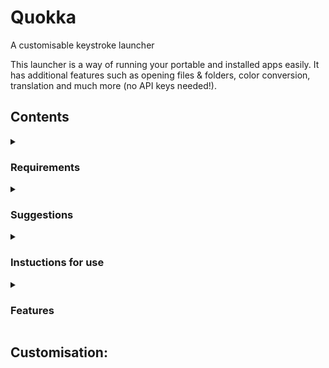 # Quokka
A customisable keystroke launcher

This launcher is a way of running your portable and installed apps easily. It has additional features such as opening files & folders, color conversion, translation and much more (no API keys needed!).

## Contents
<details><summary><h3>Requirements</h3></summary><p>
 - A computer running Windows 7 or higher<br>
 - A Windows defender exclusion for the location of the exe<br>
<pre>Add exclusions to any other anti-malware software that is installed on your computer; you do not want the software to mistake the app for viruses or other malware.</pre>
</p></details>
<details><summary><h3>Suggestions</h3></summary><p>
- Setting up a task to run the launcher at startup in Task Scheduler helps ease of use as you won't need to start the program manually
</p></details>
<details><summary><h3>Instuctions for use</h3></summary><p>
1. Run the app and use the global shortcut (Alt + Space) to open the search bar.<br><br>
    You can search for the item you want in the search field
2. Select your item by using the arrow keys
3. Press enter to execute the shortcut

    If you wish to close the launcher, you can right-click the launcher icon in the system tray and press on 'exit'
</p></details>
<details><summary><h3>Features</h3></summary><p>
<h4>Themes</h4>
![DefaultTheme]()
![ExampleTheme1]()
![ExampleTheme2]()
![ExampleTheme3]()
<h4>App Launcher</h4>
![AppLauncher]()
![AllAppsCommand](https://raw.githubusercontent.com/Faeq-F/Quokka/main/docs/screenshots/AllAppsCommand.png)
<br>
<h4>Portable Application launcher</h4>
![PortableAppLauncher]()
<br>
<h4>File / Folder search</h4>
![FileSearch]()
![FileSearch]()
<br>
<h4>Color space conversion</h4>
![ColorConvert](https://raw.githubusercontent.com/Faeq-F/Quokka/main/docs/screenshots/colorHex.png)
![ColorConvert](https://raw.githubusercontent.com/Faeq-F/Quokka/main/docs/screenshots/colorRgb1.png)
![ColorConvert](https://raw.githubusercontent.com/Faeq-F/Quokka/main/docs/screenshots/colorRgb2.png)
![ColorConvert](https://raw.githubusercontent.com/Faeq-F/Quokka/main/docs/screenshots/colorRgb3.png)
<br>
<h4>Translation</h4>
![Translation](https://raw.githubusercontent.com/Faeq-F/Quokka/main/docs/screenshots/translate1.png)
![Translation](https://raw.githubusercontent.com/Faeq-F/Quokka/main/docs/screenshots/translate2.png)
![Translation](https://raw.githubusercontent.com/Faeq-F/Quokka/main/docs/screenshots/translate3.png)
<br>
<h4>Unit conversion</h4>
![UnitConvert](https://raw.githubusercontent.com/Faeq-F/Quokka/main/docs/screenshots/UnitConversion1.png)
![UnitConvert](https://raw.githubusercontent.com/Faeq-F/Quokka/main/docs/screenshots/unitConversion2.png)
<br>
<h4>Currency conversion</h4>
![CurrencyConvert](https://raw.githubusercontent.com/Faeq-F/Quokka/main/docs/screenshots/currency1.png)
![CurrencyConvert](https://raw.githubusercontent.com/Faeq-F/Quokka/main/docs/screenshots/currency2.png)
<br>
<h4>Unicode character lookup</h4>
![UnicodeLookup](https://raw.githubusercontent.com/Faeq-F/Quokka/main/docs/screenshots/charTheta.png)
![UnicodeLookup](https://raw.githubusercontent.com/Faeq-F/Quokka/main/docs/screenshots/charAccent.png)
<br>
<h4>Emoji lookup</h4>
![EmojiLookup](https://raw.githubusercontent.com/Faeq-F/Quokka/main/docs/screenshots/EmojiSmile.png)
![EmojiLookup](https://raw.githubusercontent.com/Faeq-F/Quokka/main/docs/screenshots/EmojiMoon.png)
<br>
### Web search:
![WebSearch]()
<br>
### Calculator:
![Calculator](https://raw.githubusercontent.com/Faeq-F/Quokka/main/docs/screenshots/calc1.png)
![Calculator](https://raw.githubusercontent.com/Faeq-F/Quokka/main/docs/screenshots/calc2.png)
<br>
### Power commands:
![PowerCommands]()
<br>
### System IP & MAC address:
![IP&MAC]()
<br>
### Powershell command launcher:
![Powershell]()
<br>
### Wikipedia search:
![WikipediaSearch1](https://raw.githubusercontent.com/Faeq-F/Quokka/main/docs/screenshots/wiki1.png)
![WikipediaSearch2](https://raw.githubusercontent.com/Faeq-F/Quokka/main/docs/screenshots/wiki2.png)
<br>
### Dictionary:
![Dictionary](https://raw.githubusercontent.com/Faeq-F/Quokka/main/docs/QuokkaPreview.png)
![Dictionary2](https://raw.githubusercontent.com/Faeq-F/Quokka/main/docs/screenshots/dictionary2.png)
</p></details>




## Customisation:
